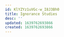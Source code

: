 ```yaml
---
id: KlYZYz1uVGc-w_I8J3Bh0
title: Ignorance Studies
desc: ''
updated: 1639762693866
created: 1639762693866
---
```


